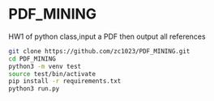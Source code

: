 # PDF_MINING
HW1 of python class,input a PDF then output all references
```bash
git clone https://github.com/zc1023/PDF_MINING.git
cd PDF_MINING
python3 -m venv test
source test/bin/activate
pip install -r requirements.txt
python3 run.py
